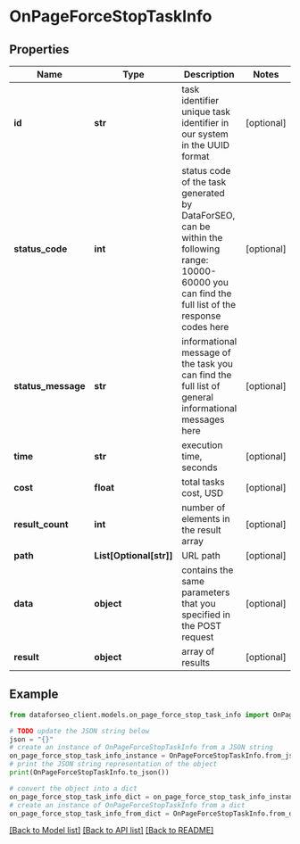 # OnPageForceStopTaskInfo


## Properties

Name | Type | Description | Notes
------------ | ------------- | ------------- | -------------
**id** | **str** | task identifier unique task identifier in our system in the UUID format | [optional] 
**status_code** | **int** | status code of the task generated by DataForSEO, can be within the following range: 10000-60000 you can find the full list of the response codes here | [optional] 
**status_message** | **str** | informational message of the task you can find the full list of general informational messages here | [optional] 
**time** | **str** | execution time, seconds | [optional] 
**cost** | **float** | total tasks cost, USD | [optional] 
**result_count** | **int** | number of elements in the result array | [optional] 
**path** | **List[Optional[str]]** | URL path | [optional] 
**data** | **object** | contains the same parameters that you specified in the POST request | [optional] 
**result** | **object** | array of results | [optional] 

## Example

```python
from dataforseo_client.models.on_page_force_stop_task_info import OnPageForceStopTaskInfo

# TODO update the JSON string below
json = "{}"
# create an instance of OnPageForceStopTaskInfo from a JSON string
on_page_force_stop_task_info_instance = OnPageForceStopTaskInfo.from_json(json)
# print the JSON string representation of the object
print(OnPageForceStopTaskInfo.to_json())

# convert the object into a dict
on_page_force_stop_task_info_dict = on_page_force_stop_task_info_instance.to_dict()
# create an instance of OnPageForceStopTaskInfo from a dict
on_page_force_stop_task_info_from_dict = OnPageForceStopTaskInfo.from_dict(on_page_force_stop_task_info_dict)
```
[[Back to Model list]](../README.md#documentation-for-models) [[Back to API list]](../README.md#documentation-for-api-endpoints) [[Back to README]](../README.md)


